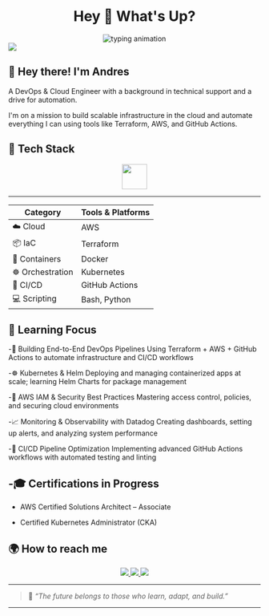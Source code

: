 <h1 align="center">Hey 👋 What's Up?</h1>

<div align="center">
<picture>
  <source media="(prefers-color-scheme: dark)" 
          srcset="https://readme-typing-svg.herokuapp.com?font=Fira+Code&size=22&pause=1000&color=F7F7F7&center=true&vCenter=true&width=435&lines=DevOps+Engineer+%F0%9F%9B%A0%EF%B8%8F;Cloud+Engineer+%7C+IaC+%7C+Automation">
  <source media="(prefers-color-scheme: light)" 
          srcset="https://readme-typing-svg.herokuapp.com?font=Fira+Code&size=22&pause=1000&color=000000&center=true&vCenter=true&width=435&lines=DevOps+Engineer+%F0%9F%9B%A0%EF%B8%8F;Cloud+Engineer+%7C+IaC+%7C+Automation">
  <img alt="typing animation" 
       src="https://readme-typing-svg.herokuapp.com?font=Fira+Code&size=22&pause=1000&color=000000&center=true&vCenter=true&width=435&lines=DevOps+Engineer+%F0%9F%9B%A0%EF%B8%8F;Cloud+Engineer+%7C+IaC+%7C+Automation">
</picture>
</div>


<img src= https://user-images.githubusercontent.com/97012708/233769558-710dd1c2-75c1-4e35-bf96-7d125a4c25b2.gif  />



## 👋 Hey there! I'm Andres

 A DevOps & Cloud Engineer with a background in technical support and a drive for automation.

I'm on a mission to build scalable infrastructure in the cloud and automate everything I can using tools like Terraform, AWS, and GitHub Actions.




## 🧰 Tech Stack

<div align="center">
  <img src="https://skillicons.dev/icons?i=py,aws,bash,kubernetes,terraform,git,docker" height="50" />
</div>

---
<div align="center">
 
| Category           | Tools & Platforms                          |
|--------------------|---------------------------------------------|
| ☁️ Cloud           | AWS                          |
| 📦 IaC             | Terraform                                   |
| 🐳 Containers      | Docker                                      |
| ☸️ Orchestration   | Kubernetes                                  |
| 🔁 CI/CD           | GitHub Actions                              |
| 💻 Scripting       | Bash, Python                                |

</div>


## 🎯 Learning Focus

-🚧 Building End-to-End DevOps Pipelines
Using Terraform + AWS + GitHub Actions to automate infrastructure and CI/CD workflows

-☸️ Kubernetes & Helm
Deploying and managing containerized apps at scale; learning Helm Charts for package management

-🔐 AWS IAM & Security Best Practices
Mastering access control, policies, and securing cloud environments

-📈 Monitoring & Observability with Datadog
Creating dashboards, setting up alerts, and analyzing system performance

-🧪 CI/CD Pipeline Optimization
Implementing advanced GitHub Actions workflows with automated testing and linting

-🎓 Certifications in Progress
--
* AWS Certified Solutions Architect – Associate

* Certified Kubernetes Administrator (CKA)


## 🌍 How to reach me

<div align="center">
  <a href="https://www.linkedin.com/in/andres-rivera0608">
    <img src="https://img.shields.io/badge/LinkedIn-Andres_Rivera-253342?style=for-the-badge&logo=linkedin&logoColor=white" />
  </a>
  <a href="https://github.com/Rivce06">
    <img src="https://img.shields.io/badge/GitHub-Rivce06-253342?style=for-the-badge&logo=github&logoColor=white" />
  </a>
  <a href="mailto:gvenegas7978@gmail.com">
    <img src="https://img.shields.io/badge/Email-gvenegas7978@gmail.com-253342?style=for-the-badge&logo=gmail&logoColor=white" />
  </a>
</div>

---

> 🔭 _“The future belongs to those who learn, adapt, and build.”_ 


---


